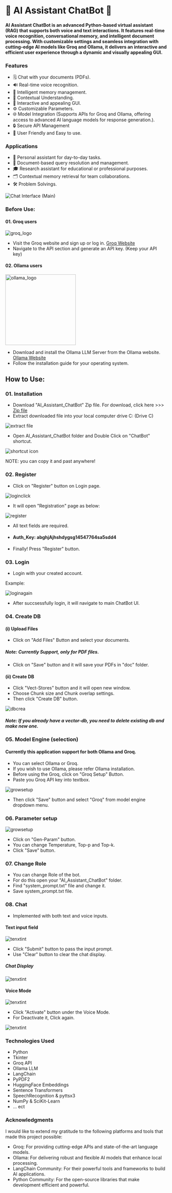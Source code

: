 # 🚀 AI Assistant ChatBot 🧠

#### AI Assistant ChatBot is an advanced Python-based virtual assistant (RAG) that supports both voice and text interactions. It features real-time voice recognition, conversational memory, and intelligent document processing. With customizable settings and seamless integration with cutting-edge AI models like Groq and Ollama, it delivers an interactive and efficient user experience through a dynamic and visually appealing GUI.


### Features
- 🗒️ Chat with your documents (PDFs).
- 🔊 Real-time voice recognition.
- 💾 Intelligent memory management.
- 🧠 Contextual Understanding.
- 🎨 Interactive and appealing GUI.
- ⚙️ Customizable Parameters.
- 🌐 Model Integration (Supports APIs for Groq and Ollama, offering access to advanced AI language models for response generation.).
- 🔒 Secure API Management
- 🤖 User Friendly and Easy to use.



### Applications
- 🤖 Personal assistant for day-to-day tasks.
- 📄 Document-based query resolution and management.
- 🎓 Research assistant for educational or professional purposes.
- 🗂️ Contextual memory retrieval for team collaborations.
- 🛠️ Problem Solvings.


![Chat Interface (Main)](./Images/01.JPG)


### **Before Use:** 
#### 01. Groq users
![groq_logo](./Images/groq_logo.jpg)
- Visit the Groq website and sign up or log in. [Groq Website](https://console.groq.com/playground)
- Navigate to the API section and generate an API key. (Keep your API key)

#### 02. Ollama users
<img src="./Images/ollama_log.png" alt="ollama_logo" width="220" height="220" />

- Download and install the Ollama LLM Server from the Ollama website. [Ollama Website](https://ollama.com/)
- Follow the installation guide for your operating system.


## **How to Use:** 

### **01. Installation**
- Download "AI_Assistant_ChatBot" Zip file. For download, click here >>> [Zip file](https://drive.google.com/file/d/1QdW0_gdIq96w0DzlU93kwQCBiEG6yUOU/view?usp=sharing)
- Extract downloaded file into your local computer drive C: (Drive C)

![extract file](./Images/02.JPG)

- Open AI_Assistant_ChatBot folder and Double Click on "ChatBot" shortcut.

![shortcut icon](./Images/03.JPG)

NOTE: you can copy it and past anywhere!



### **02. Register**
- Click on "Register" button on Login page.

![loginclick](./Images/04.JPG)

- It will open "Registration" page as below:

![register](./Images/05.JPG)

- All text fields are required.

-  #### Auth_Key: abghjAjhshdygsg14547764sa5sdd4


- Finally! Press "Register" button.


### **03. Login**
- Login with your created account.

Example:

![loginagain](./Images/06.JPG)


- After succsessfully login, it will navigate to main ChatBot UI.


### **04. Create DB**
#### **(i) Upload Files**
- Click on "Add Files" Button and select your documents.

##### Note: Currently Support, only for PDF files.

- Click on "Save" button and it will save your PDFs in "doc" folder.


#### **(ii) Create DB**

- Click "Vect-Stores" button and it will open new window.
- Choose Chunk size and Chunk overlap settings.
- Then click "Create DB" button.


![dbcrea](./Images/07.JPG)

##### Note: If you already have a vector-db, you need to delete existing db and make new one.



### **05. Model Engine (selection)**
#### Currently this application support for both Ollama and Groq.

- You can select Ollama or Groq.
- If you wish to use Ollama, please refer Ollama installation.
- Before using the Groq, click on "Groq Setup" Button.
- Paste you Groq API key into textbox.

![growsetup](./Images/08.JPG)

- Then click "Save" button and select "Groq" from model engine dropdown menu.


### **06. Parameter setup**

![growsetup](./Images/09.JPG)


- Click on "Gen-Param" button.
- You can change Temperature, Top-p and Top-k.
- Click "Save" button.


### **07. Change Role**

- You can change Role of the bot.
- For do this open your "AI_Assistant_ChatBot" folder.
- Find "system_prompt.txt" file and change it.
- Save system_prompt.txt file.


### **08. Chat**

- Implemented with both text and voice inputs.

#### Text input field

![tenxtint](./Images/10.JPG)

- Click "Submit" button to pass the input prompt.
- Use "Clear" button to clear the chat display.


##### Chat Display

![tenxtint](./Images/11.JPG)


#### Voice Mode

![tenxtint](./Images/12.JPG)


- Click "Activate" button under the Voice Mode.
- For Deactivate it, Click again.



![tenxtint](./Images/13.JPG)








### Technologies Used

- Python
- Tkinter
- Groq API
- Ollama LLM
- LangChain
- PyPDF2
- HuggingFace Embeddings
- Sentence Transformers
- SpeechRecognition & pyttsx3
- NumPy & SciKit-Learn
-  ... ect


### Acknowledgments

I would like to extend my gratitude to the following platforms and tools that made this project possible:
- Groq: For providing cutting-edge APIs and state-of-the-art language models.
- Ollama: For delivering robust and flexible AI models that enhance local processing.
- LangChain Community: For their powerful tools and frameworks to build AI applications.
- Python Community: For the open-source libraries that make development efficient and powerful.



